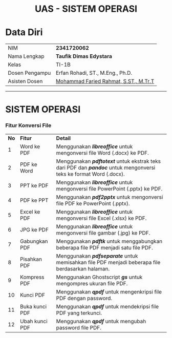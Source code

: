 # <p align="center">UAS - SISTEM OPERASI</p>


# Data Diri
|                |                                                                     |
| -------------- | ------------------------------------------------------------------- |
| NIM            | **2341720062**                                                      |
| Nama Lengkap   | **Taufik Dimas Edystara**                                   |
| Kelas          | TI-1B                                                               |
| Dosen Pengampu | Erfan Rohadi, ST., M.Eng., Ph.D.                                    |
| Asisten Dosen  | [Mohammad Faried Rahmat, S.ST., M.Tr.T](https://github.com/mrhmt80) |
***
# SISTEM OPERASI

### Fitur Konversi File

|        |                         |                                                    |
| ------ | ----------------------- | -------------------------------------------------- |
| **No** | **Fitur**               | **Detail**                                         |
| 1      | Word ke PDF             | Menggunakan **_libreoffice_** untuk mengonversi file Word (.docx) ke PDF.          |
| 2      | PDF ke Word             | Menggunakan **_pdftotext_** untuk ekstrak teks dari PDF dan **_pandoc_** untuk mengonversi teks ke format Word (.docx).   |
| 3      | PPT ke PDF              | Menggunakan **_libreoffice_** untuk mengonversi file PowerPoint (.pptx) ke PDF. |
| 4      | PDF ke PPT              | Menggunakan **_pdf2pptx_** untuk mengonversi file PDF ke PowerPoint (.pptx).                     |
| 5      | Excel ke PDF            | Menggunakan **_libreoffice_** untuk mengonversi file Excel (.xlsx) ke PDF.                  |
| 6      | JPG ke PDF              | Menggunakan **_libreoffice_** untuk mengonversi file gambar (.jpg) ke PDF.                    |
| 7      | Gabungkan PDF           | Menggunakan **_pdftk_** untuk menggabungkan beberapa file PDF menjadi satu file PDF.                   |
| 8      | Pisahkan PDF            | Menggunakan **_pdfseparate_** untuk memisahkan file PDF menjadi beberapa file berdasarkan halaman.               |
| 9      | Kompress PDF            | Menggunakan Ghostscript **_gs_** untuk mengompres ukuran file PDF.                |
| 10     | Kunci PDF               | Menggunakan **_qpdf_** untuk mengenkripsi file PDF dengan password.               |
| 11     | Buka kunci PDF          | Menggunakan **_qpdf_** untuk mendekripsi file PDF yang terkunci.          |
| 12     | Ubah kunci PDF          | Menggunakan **_qpdf_** untuk mengubah password file PDF.                          |
